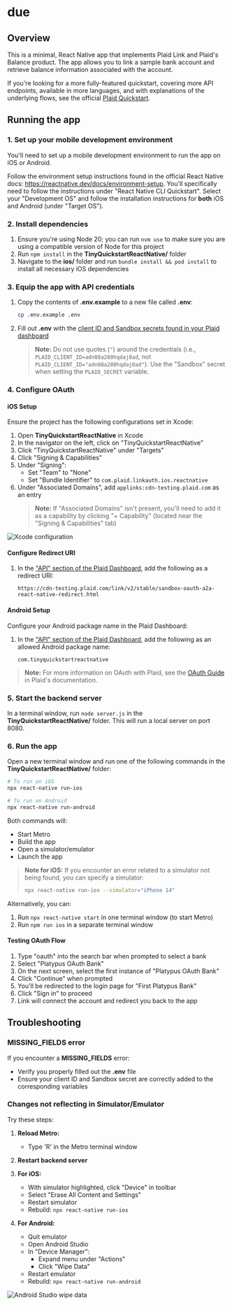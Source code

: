 # due

## Overview

This is a minimal, React Native app that implements Plaid Link and Plaid's Balance product. The app allows you to link a sample bank account and retrieve balance information associated with the account.

If you're looking for a more fully-featured quickstart, covering more API endpoints, available in more languages, and with explanations of the underlying flows, see the official [Plaid Quickstart](https://www.plaid.com/docs/quickstart). 

## Running the app

### 1. Set up your mobile development environment

You'll need to set up a mobile development environment to run the app on iOS or Android. 

Follow the environment setup instructions found in the official React Native docs: https://reactnative.dev/docs/environment-setup. You'll specifically need to follow the instructions under "React Native CLI Quickstart". Select your "Development OS" and follow the installation instructions for **both** iOS and Android (under "Target OS").

### 2. Install dependencies

1. Ensure you're using Node 20; you can run `nvm use` to make sure you are using a compatible version of Node for this project
2. Run `npm install` in the **TinyQuickstartReactNative/** folder
3. Navigate to the **ios/** folder and run `bundle install && pod install` to install all necessary iOS dependencies

### 3. Equip the app with API credentials

1. Copy the contents of **.env.example** to a new file called **.env**:
   ```bash
   cp .env.example .env
   ```

2. Fill out **.env** with the [client ID and Sandbox secrets found in your Plaid dashboard](https://dashboard.plaid.com/team/keys)
   > **Note:** Do not use quotes (`"`) around the credentials (i.e., `PLAID_CLIENT_ID=adn08a280hqdaj0ad`, not `PLAID_CLIENT_ID="adn08a280hqdaj0ad"`). Use the "Sandbox" secret when setting the `PLAID_SECRET` variable.

### 4. Configure OAuth

#### iOS Setup

Ensure the project has the following configurations set in Xcode:

1. Open **TinyQuickstartReactNative** in Xcode 
2. In the navigator on the left, click on "TinyQuickstartReactNative"
3. Click "TinyQuickstartReactNative" under "Targets"
4. Click "Signing & Capabilities"
5. Under "Signing":
   - Set "Team" to "None"
   - Set "Bundle Identifier" to `com.plaid.linkauth.ios.reactnative`
6. Under "Associated Domains", add `applinks:cdn-testing.plaid.com` as an entry
   > **Note:** If "Associated Domains" isn't present, you'll need to add it as a capability by clicking "+ Capability" (located near the "Signing & Capabilities" tab)

![Xcode configuration](./xcode-config.png)

#### Configure Redirect URI

1. In the ["API" section of the Plaid Dashboard](https://dashboard.plaid.com/team/api), add the following as a redirect URI:
   ```
   https://cdn-testing.plaid.com/link/v2/stable/sandbox-oauth-a2a-react-native-redirect.html
   ```

#### Android Setup

Configure your Android package name in the Plaid Dashboard:

1. In the ["API" section of the Plaid Dashboard](https://dashboard.plaid.com/team/api), add the following as an allowed Android package name:
   ```
   com.tinyquickstartreactnative
   ```

> **Note:** For more information on OAuth with Plaid, see the [OAuth Guide](https://plaid.com/docs/link/oauth/) in Plaid's documentation.

### 5. Start the backend server

In a terminal window, run `node server.js` in the **TinyQuickstartReactNative/** folder. This will run a local server on port 8080.

### 6. Run the app

Open a new terminal window and run one of the following commands in the **TinyQuickstartReactNative/** folder:

```bash
# To run on iOS
npx react-native run-ios

# To run on Android
npx react-native run-android
```

Both commands will:
- Start Metro
- Build the app
- Open a simulator/emulator
- Launch the app

> **Note for iOS:** If you encounter an error related to a simulator not being found, you can specify a simulator:
> ```bash
> npx react-native run-ios --simulator="iPhone 14"
> ```

Alternatively, you can:
1. Run `npx react-native start` in one terminal window (to start Metro)
2. Run `npm run ios` in a separate terminal window

#### Testing OAuth Flow

1. Type "oauth" into the search bar when prompted to select a bank
2. Select "Platypus OAuth Bank"
3. On the next screen, select the first instance of "Platypus OAuth Bank"
4. Click "Continue" when prompted
5. You'll be redirected to the login page for "First Platypus Bank"
6. Click "Sign in" to proceed
7. Link will connect the account and redirect you back to the app

## Troubleshooting

### MISSING_FIELDS error
If you encounter a **MISSING_FIELDS** error:
- Verify you properly filled out the **.env** file
- Ensure your client ID and Sandbox secret are correctly added to the corresponding variables

### Changes not reflecting in Simulator/Emulator

Try these steps:

1. **Reload Metro:**
   - Type 'R' in the Metro terminal window

2. **Restart backend server**

3. **For iOS:**
   - With simulator highlighted, click "Device" in toolbar
   - Select "Erase All Content and Settings"
   - Restart simulator
   - Rebuild: `npx react-native run-ios`

4. **For Android:**
   - Quit emulator
   - Open Android Studio
   - In "Device Manager":
     - Expand menu under "Actions"
     - Click "Wipe Data"
   - Restart emulator
   - Rebuild: `npx react-native run-android`

![Android Studio wipe data](./android-studio-wipe-data.png)